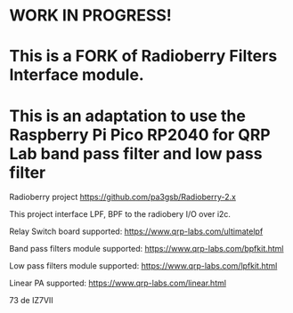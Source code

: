 # WORK IN PROGRESS!
# This is a FORK of Radioberry Filters Interface module.
# This is an adaptation to use the Raspberry Pi Pico RP2040 for QRP Lab band pass filter and low pass filter

Radioberry project
https://github.com/pa3gsb/Radioberry-2.x

This project interface LPF, BPF to the radiobery I/O over i2c.

Relay Switch board supported:
https://www.qrp-labs.com/ultimatelpf

Band pass filters module supported:
https://www.qrp-labs.com/bpfkit.html

Low pass filters module supported:
https://www.qrp-labs.com/lpfkit.html

Linear PA supported:
https://www.qrp-labs.com/linear.html

73 
de IZ7VII
